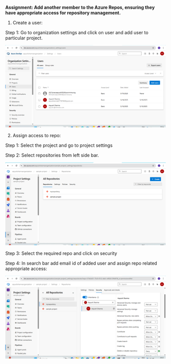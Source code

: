 **Assignment: Add another member to the Azure Repos, ensuring they have appropriate access for repository management.**

1. Create a user:

Step 1: Go to organization settings and click on user and add user to particular project.

![alt text](../Assignment-2/users.png)

2. Assign access to repo:

Step 1: Select the project and go to project settings

Step 2: Select repositories from left side bar.

![alt text](../Assignment-2/repo.png)

Step 3: Select the required repo and click on security

Step 4: In search bar add email id of added user and assign repo related appropriate access:

![alt text](../Assignment-2/addedaccess.png)